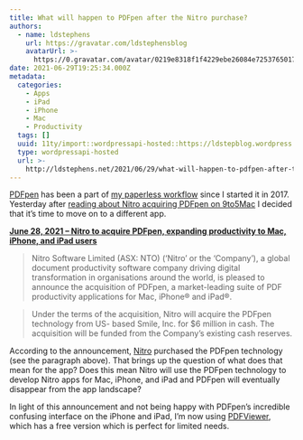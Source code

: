 ```yaml
---
title: What will happen to PDFpen after the Nitro purchase?
authors:
  - name: ldstephens
    url: https://gravatar.com/ldstephensblog
    avatarUrl: >-
      https://0.gravatar.com/avatar/0219e8318f1f4229ebe26084e7253765017f43ca0c631be37dc6d0b8ad6e40a4?s=96&d=identicon&r=G
date: 2021-06-29T19:25:34.000Z
metadata:
  categories:
    - Apps
    - iPad
    - iPhone
    - Mac
    - Productivity
  tags: []
  uuid: 11ty/import::wordpressapi-hosted::https://ldstepblog.wordpress.com/?p=2912
  type: wordpressapi-hosted
  url: >-
    http://ldstephens.net/2021/06/29/what-will-happen-to-pdfpen-after-the-nitro-purchase/
---
```

[PDFpen](https://pdfpen.com/pdfpen-ios/) has been a part of [my paperless workflow](https://ldstephens.net/2017/05/21/ive-gone-paperless/) since I started it in 2017. Yesterday after [reading about Nitro acquiring PDFpen on 9to5Mac](https://9to5mac.com/2021/06/28/pdfpen-sold/) I decided that it’s time to move on to a different app.

**[June 28, 2021 – Nitro to acquire PDFpen, expanding productivity to Mac, iPhone, and iPad users](https://www.gonitro.com/about/press/nitro-to-acquire-pdfpen)**

> Nitro Software Limited (ASX: NTO) (‘Nitro’ or the ‘Company’), a global document productivity software company driving digital transformation in organisations around the world, is pleased to announce the acquisition of PDFpen, a market-leading suite of PDF productivity applications for Mac, iPhone® and iPad®.

> Under the terms of the acquisition, Nitro will acquire the PDFpen technology from US- based Smile, Inc. for $6 million in cash. The acquisition will be funded from the Company’s existing cash reserves.

According to the announcement, [Nitro](https://www.gonitro.com) purchased the PDFpen technology (see the paragraph above). That brings up the question of what does that mean for the app? Does this mean Nitro will use the PDFpen technology to develop Nitro apps for Mac, iPhone, and iPad and PDFpen will eventually disappear from the app landscape?

In light of this announcement and not being happy with PDFpen’s incredible confusing interface on the iPhone and iPad, I’m now using [PDFViewer](https://pdfviewer.io), which has a free version which is perfect for limited needs.